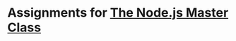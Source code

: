 # Assignments for [The Node.js Master Class](https://pirple.thinkific.com/courses/take/the-nodejs-master-class)
